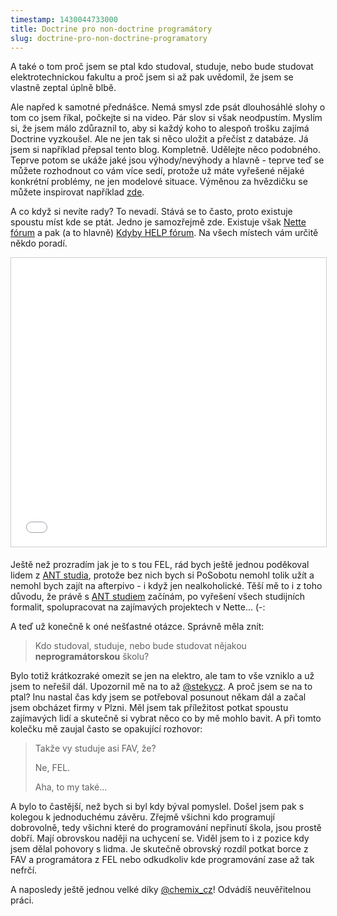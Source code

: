 ```yaml
---
timestamp: 1430044733000
title: Doctrine pro non-doctrine programátory
slug: doctrine-pro-non-doctrine-programatory
---
```

A také o tom proč jsem se ptal kdo studoval, studuje, nebo bude studovat elektrotechnickou fakultu a proč jsem si až pak uvědomil, že jsem se vlastně zeptal úplně blbě.

Ale napřed k samotné přednášce. Nemá smysl zde psát dlouhosáhlé slohy o tom co jsem říkal, počkejte si na video. Pár slov si však neodpustím. Myslím si, že jsem málo zdůraznil to, aby si každý koho to alespoň trošku zajímá Doctrine vyzkoušel. Ale ne jen tak si něco uložit a přečíst z databáze. Já jsem si například přepsal tento blog. Kompletně. Udělejte něco podobného. Teprve potom se ukáže jaké jsou výhody/nevýhody a hlavně - teprve teď se můžete rozhodnout co vám více sedí, protože už máte vyřešené nějaké konkrétní problémy, ne jen modelové situace. Výměnou za hvězdičku se můžete inspirovat například [zde](https://github.com/mrtnzlml/zlml.cz).

A co když si nevíte rady? To nevadí. Stává se to často, proto existuje spoustu míst kde se ptát. Jedno je samozřejmě zde. Existuje však [Nette fórum](http://forum.nette.org/cs/) a pak (a to hlavně) [Kdyby HELP fórum](https://help.kdyby.org/). Na všech místech vám určitě někdo poradí.

<iframe src="//www.slideshare.net/slideshow/embed_code/key/79L3O5KfQJxyOc" width="752" height="462" frameborder="0" marginwidth="0" marginheight="0" scrolling="no" style="border:1px solid #CCC; border-width:1px; margin-bottom:5px; max-width: 100%;" allowfullscreen> </iframe>

Ještě než prozradím jak je to s tou FEL, rád bych ještě jednou poděkoval lidem z [ANT studia](http://www.antstudio.cz/), protože bez nich bych si PoSobotu nemohl tolik užít a nemohl bych zajít na afterpivo - i když jen nealkoholické. Těší mě to i z toho důvodu, že právě s [ANT studiem](http://www.antstudio.cz/) začínám, po vyřešení všech studijních formalit, spolupracovat na zajímavých projektech v Nette... (-:

A teď už konečně k oné nešťastné otázce. Správně měla znít:

> Kdo studoval, studuje, nebo bude studovat nějakou **neprogramátorskou** školu?

Bylo totiž krátkozraké omezit se jen na elektro, ale tam to vše vzniklo a už jsem to neřešil dál. Upozornil mě na to až [@stekycz](https://twitter.com/stekycz). A proč jsem se na to ptal? Inu nastal čas kdy jsem se potřeboval posunout někam dál a začal jsem obcházet firmy v Plzni. Měl jsem tak příležitost potkat spoustu zajímavých lidí a skutečně si vybrat něco co by mě mohlo bavit. A při tomto kolečku mě zaujal často se opakující rozhovor:

> Takže vy studuje asi FAV, že?
>
> Ne, FEL.
>
> Aha, to my také...

A bylo to častější, než bych si byl kdy býval pomyslel. Došel jsem pak s kolegou k jednoduchému závěru. Zřejmě všichni kdo programují dobrovolně, tedy všichni které do programování nepřinutí škola, jsou prostě dobří. Mají obrovskou naději na uchycení se. Viděl jsem to i z pozice kdy jsem dělal pohovory s lidma. Je skutečně obrovský rozdíl potkat borce z FAV a programátora z FEL nebo odkudkoliv kde programování zase až tak nefrčí.

A naposledy ještě jednou velké díky [@chemix_cz](https://twitter.com/chemix_cz)! Odvádíš neuvěřitelnou práci.